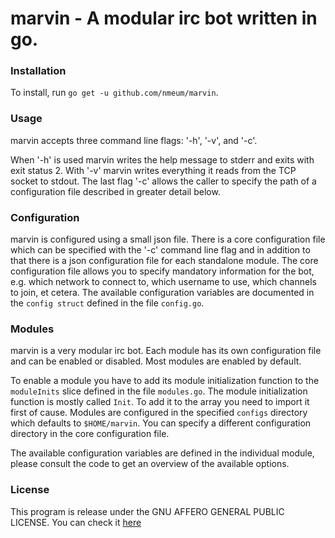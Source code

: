 # marvin - A modular irc bot written in go.

### Installation
To install, run `go get -u github.com/nmeum/marvin`.

### Usage
marvin accepts three command line flags: '-h', '-v', and '-c'.

When '-h' is used marvin writes the help message to stderr and exits with exit status 2. With '-v' marvin writes everything it reads from the TCP socket to stdout.
The last flag '-c' allows the caller to specify the path of a configuration file described in greater detail below.

### Configuration
marvin is configured using a small json file. There is a core configuration file which can be specified with the '-c' command line flag and in addition to that there is a json configuration file for each standalone module.
The core configuration file allows you to specify mandatory information for the bot, e.g. which network to connect to, which username to use, which channels to join, et cetera.
The available configuration variables are documented in the `config struct` defined in the file `config.go`.

### Modules
marvin is a very modular irc bot. Each module has its own configuration file and can be enabled or disabled. Most modules are enabled by default.

To enable a module you have to add its module initialization function to the `moduleInits` slice defined in the file `modules.go`.
The module initialization function is mostly called `Init`. To add it to the array you need to import it first of cause.
Modules are configured in the specified `configs` directory which defaults to `$HOME/marvin`. You can specify a different configuration directory in the core configuration file.

The available configuration variables are defined in the individual module, please consult the code to get an overview of the available options.

### License
This program is release under the GNU AFFERO GENERAL PUBLIC LICENSE. You can check it [here](LICENSE)
